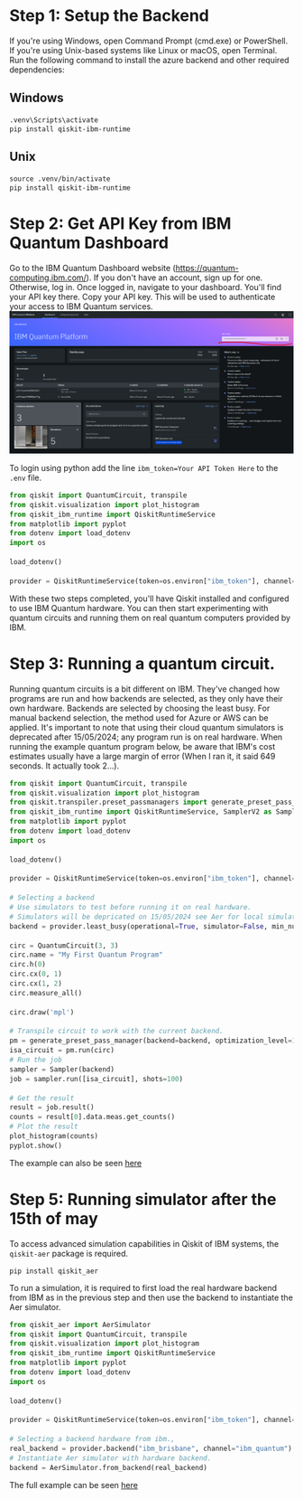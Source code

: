 # Step 1: Setup the Backend

If you're using Windows, open Command Prompt (cmd.exe) or PowerShell. If you're using Unix-based systems like Linux or macOS, open Terminal.
Run the following command to install the azure backend and other required dependencies:

## Windows
```
.venv\Scripts\activate
pip install qiskit-ibm-runtime
```

## Unix

```
source .venv/bin/activate
pip install qiskit-ibm-runtime
```

# Step 2: Get API Key from IBM Quantum Dashboard

Go to the IBM Quantum Dashboard website (https://quantum-computing.ibm.com/).
If you don't have an account, sign up for one. Otherwise, log in.
Once logged in, navigate to your dashboard. You'll find your API key there.
Copy your API key. This will be used to authenticate your access to IBM Quantum services.
![alt text](./images/api_key.png "Title")

To login using python add the line `ibm_token=Your API Token Here` to the `.env` file.
```python
from qiskit import QuantumCircuit, transpile
from qiskit.visualization import plot_histogram
from qiskit_ibm_runtime import QiskitRuntimeService
from matplotlib import pyplot
from dotenv import load_dotenv
import os

load_dotenv()

provider = QiskitRuntimeService(token=os.environ["ibm_token"], channel="ibm_quantum")
```

With these two steps completed, you'll have Qiskit installed and configured to use IBM Quantum hardware. You can then start experimenting with quantum circuits and running them on real quantum computers provided by IBM.

# Step 3: Running a quantum circuit.
Running quantum circuits is a bit different on IBM. They've changed how programs are run and how backends are selected, as they only have their own hardware. Backends are selected by choosing the least busy. For manual backend selection, the method used for Azure or AWS can be applied. It's important to note that using their cloud quantum simulators is deprecated after 15/05/2024; any program run is on real hardware. When running the example quantum program below, be aware that IBM's cost estimates usually have a large margin of error (When I ran it, it said 649 seconds. It actually took 2...).
```python
from qiskit import QuantumCircuit, transpile
from qiskit.visualization import plot_histogram
from qiskit.transpiler.preset_passmanagers import generate_preset_pass_manager
from qiskit_ibm_runtime import QiskitRuntimeService, SamplerV2 as Sampler
from matplotlib import pyplot
from dotenv import load_dotenv
import os

load_dotenv()

provider = QiskitRuntimeService(token=os.environ["ibm_token"], channel="ibm_quantum")

# Selecting a backend
# Use simulators to test before running it on real hardware.
# Simulators will be depricated on 15/05/2024 see Aer for local simulation
backend = provider.least_busy(operational=True, simulator=False, min_num_qubits=127)

circ = QuantumCircuit(3, 3)
circ.name = "My First Quantum Program"
circ.h(0)
circ.cx(0, 1)
circ.cx(1, 2)
circ.measure_all()

circ.draw('mpl')

# Transpile circuit to work with the current backend.
pm = generate_preset_pass_manager(backend=backend, optimization_level=1)
isa_circuit = pm.run(circ)
# Run the job
sampler = Sampler(backend)
job = sampler.run([isa_circuit], shots=100)

# Get the result
result = job.result()
counts = result[0].data.meas.get_counts()
# Plot the result
plot_histogram(counts)
pyplot.show()
```
The example can also be seen [here](https://github.com/LowkeyCoding/QuantumSetup/blob/ibm_backend/sample.py)

# Step 5: Running simulator after the 15th of may
To access advanced simulation capabilities in Qiskit of IBM systems, the `qiskit-aer` package is required.

```
pip install qiskit_aer
```

To run a simulation, it is required to first load the real hardware backend from IBM as in the previous step and then use the backend to instantiate the Aer simulator.

```python
from qiskit_aer import AerSimulator
from qiskit import QuantumCircuit, transpile
from qiskit.visualization import plot_histogram
from qiskit_ibm_runtime import QiskitRuntimeService
from matplotlib import pyplot
from dotenv import load_dotenv
import os

load_dotenv()

provider = QiskitRuntimeService(token=os.environ["ibm_token"], channel="ibm_quantum")

# Selecting a backend hardware from ibm.,
real_backend = provider.backend("ibm_brisbane", channel="ibm_quantum")
# Instantiate Aer simulator with hardware backend.
backend = AerSimulator.from_backend(real_backend)
```

The full example can be seen [here](https://github.com/LowkeyCoding/QuantumSetup/blob/ibm_backend/sample_noise.py)
